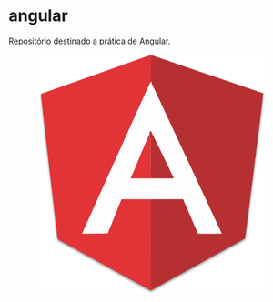 # angular
Repositório destinado a prática de Angular.
<p align="center">
<img width="400px"src="img/angular-logo.png">
</p>
